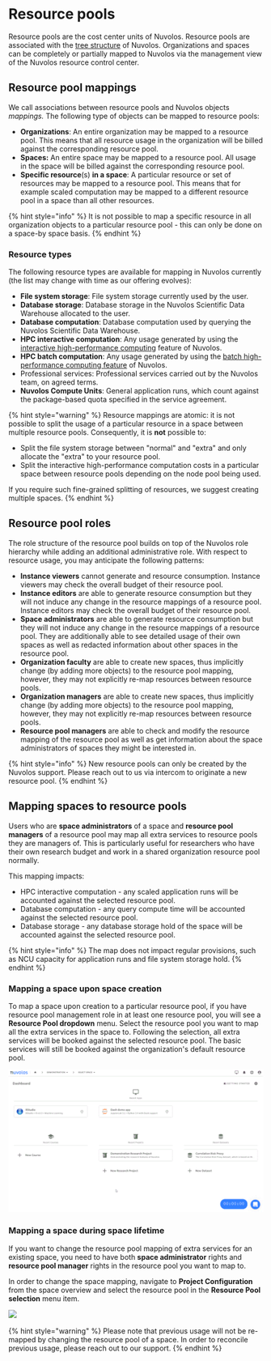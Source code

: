 # Resource pools

Resource pools are the cost center units of Nuvolos. Resource pools are associated with the [tree structure](../../our-features/data-organization/) of Nuvolos. Organizations and spaces can be completely or partially mapped to Nuvolos via the management view of the Nuvolos resource control center.

## Resource pool mappings

We call associations between resource pools and Nuvolos objects _mappings._ The following type of objects can be mapped to resource pools:

* **Organizations**: An entire organization may be mapped to a resource pool. This means that all resource usage in the organization will be billed against the corresponding resource pool.
* **Spaces:** An entire space may be mapped to a resource pool. All usage in the space will be billed against the corresponding resource pool.
* **Specific resource**\(s\) **in a space**: A particular resource or set of resources may be mapped to a resource pool. This means that for example scaled computation may be mapped to a different resource pool in a space than all other resources.

{% hint style="info" %}
It is not possible to map a specific resource in all organization objects to a particular resource pool - this can only be done on a space-by space basis.
{% endhint %}

### **Resource types**

The following resource types are available for mapping in Nuvolos currently \(the list may change with time as our offering evolves\):

* **File system storage**: File system storage currently used by the user.
* **Database storage**: Database storage in the Nuvolos Scientific Data Warehouse allocated to the user.
* **Database computation**: Database computation used by querying the Nuvolos Scientific Data Warehouse.
* **HPC interactive computation**: Any usage generated by using the [interactive high-performance computing](../../research/hpc-interactive.md) feature of Nuvolos.
* **HPC batch computation**: Any usage generated by using the [batch high-performance computing feature]() of Nuvolos.
* Professional services: Professional services carried out by the Nuvolos team, on agreed terms.
* **Nuvolos Compute Units**: General application runs, which count against the package-based quota specified in the service agreement.

{% hint style="warning" %}
Resource mappings are atomic: it is not possible to split the usage of a particular resource in a space between multiple resource pools. Consequently, it is **not** possible to:

* Split the file system storage between "normal" and "extra" and only allocate the "extra" to your resource pool. 
* Split the interactive high-performance computation costs in a particular space between resource pools depending on the node pool being used.

If you require such fine-grained splitting of resources, we suggest creating multiple spaces.
{% endhint %}

## Resource pool roles

The role structure of the resource pool builds on top of the Nuvolos role hierarchy while adding an additional administrative role. With respect to resource usage, you may anticipate the following patterns:

* **Instance viewers** cannot generate and resource consumption. Instance viewers may check the overall budget of their resource pool.
* **Instance editors** are able to generate resource consumption but they will not induce any change in the resource mappings of a resource pool. Instance editors may check the overall budget of their resource pool.
* **Space administrators** are able to generate resource consumption but they will not induce any change in the resource mappings of a resource pool. They are additionally able to see detailed usage of their own spaces as well as redacted information about other spaces in the resource pool.
* **Organization faculty** are able to create new spaces, thus implicitly change \(by adding more objects\) to the resource pool mapping, however, they may not explicitly re-map resources between resource pools.
* **Organization managers** are able to create new spaces, thus implicitly change \(by adding more objects\) to the resource pool mapping, however, they may not explicitly re-map resources between resource pools.
* **Resource pool managers** are able to check and modify the resource mapping of the resource pool as well as get information about the space administrators of spaces they might be interested in.

{% hint style="info" %}
New resource pools can only be created by the Nuvolos support. Please reach out to us via intercom to originate a new resource pool.
{% endhint %}

## Mapping spaces to resource pools

Users who are **space administrators** of a space and **resource pool managers** of a resource pool may map all extra services to resource pools they are managers of. This is particularly useful for researchers who have their own research budget and work in a shared organization resource pool normally.

This mapping impacts:

* HPC interactive computation - any scaled application runs will be accounted against the selected resource pool.
* Database computation - any query compute time will be accounted against the selected resource pool.
* Database storage - any database storage hold of the space will be accounted against the selected resource pool.

{% hint style="info" %}
The map does not impact regular provisions, such as NCU capacity for application runs and file system storage hold.
{% endhint %}

### Mapping a space upon space creation

To map a space upon creation to a particular resource pool, if you have resource pool management role in at least one resource pool, you will see a **Resource Pool dropdown** menu. Select the resource pool you want to map all the extra services in the space to. Following the selection, all extra services will be booked against the selected resource pool. The basic services will still be booked against the organization's default resource pool.

![](../../.gitbook/assets/map_rp_at_space_c_ed.gif)

### Mapping a space during space lifetime

If you want to change the resource pool mapping of extra services for an existing space, you need to have both **space administrator** rights and **resource pool manager** rights in the resource pool you want to map to. 

In order to change the space mapping, navigate to **Project Configuration** from the space overview and select the resource pool in the **Resource Pool selection** menu item.

![](../../.gitbook/assets/map_rp_later_ed.gif)

{% hint style="warning" %}
Please note that previous usage will not be re-mapped by changing the resource pool of a space. In order to reconcile previous usage, please reach out to our support.
{% endhint %}

